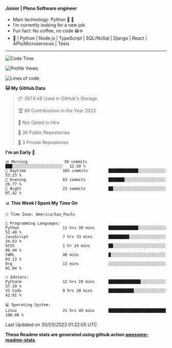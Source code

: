 #### Júnior | Pleno Software engineer 

- Main technology: Python 🐍 💖
- I’m currently looking for a new job
- Fun fact: No coffee, no code 😁☕
- 📖 | Python | Node.js | TypeScript | SQL/NoSql | Django | React | APIs/Microservices | Tests 
---
<!--START_SECTION:waka-->
![Code Time](http://img.shields.io/badge/Code%20Time-654%20hrs%2053%20mins-blue)

![Profile Views](http://img.shields.io/badge/Profile%20Views-6-blue)

![Lines of code](https://img.shields.io/badge/From%20Hello%20World%20I%27ve%20Written-10.6%20million%20lines%20of%20code-blue)

**🐱 My GitHub Data** 

> 📦 267.6 kB Used in GitHub's Storage 
 > 
> 🏆 88 Contributions in the Year 2023
 > 
> 🚫 Not Opted to Hire
 > 
> 📜 36 Public Repositories 
 > 
> 🔑 3 Private Repositories 
 > 
**I'm an Early 🐤** 

```text
🌞 Morning                39 commits          ███░░░░░░░░░░░░░░░░░░░░░░   12.58 % 
🌆 Daytime                165 commits         █████████████░░░░░░░░░░░░   53.23 % 
🌃 Evening                83 commits          ███████░░░░░░░░░░░░░░░░░░   26.77 % 
🌙 Night                  23 commits          ██░░░░░░░░░░░░░░░░░░░░░░░   07.42 % 
```


📊 **This Week I Spent My Time On** 

```text
🕑︎ Time Zone: America/Sao_Paulo

💬 Programming Languages: 
Python                   11 hrs 39 mins      █████████████░░░░░░░░░░░░   53.40 % 
JavaScript               7 hrs 33 mins       █████████░░░░░░░░░░░░░░░░   34.63 % 
SCSS                     1 hr 24 mins        ██░░░░░░░░░░░░░░░░░░░░░░░   06.44 % 
YAML                     40 mins             █░░░░░░░░░░░░░░░░░░░░░░░░   03.13 % 
Org                      13 mins             ░░░░░░░░░░░░░░░░░░░░░░░░░   01.04 % 

🔥 Editors: 
PyCharm                  12 hrs 29 mins      ██████████████░░░░░░░░░░░   57.19 % 
VS Code                  9 hrs 20 mins       ███████████░░░░░░░░░░░░░░   42.81 % 

💻 Operating System: 
Linux                    21 hrs 49 mins      █████████████████████████   100.00 % 
```


 Last Updated on 30/03/2023 01:22:05 UTC
<!--END_SECTION:waka-->

**These Readme stats are generated using github action [awesome-readme-stats](https://github.com/anmol098/waka-readme-stats)**
